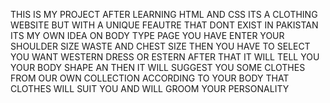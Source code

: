 THIS IS MY PROJECT AFTER LEARNING HTML AND CSS ITS A CLOTHING WEBSITE BUT WITH A UNIQUE FEAUTRE THAT DONT EXIST IN PAKISTAN ITS MY OWN IDEA ON BODY TYPE PAGE YOU HAVE ENTER YOUR SHOULDER SIZE WASTE AND CHEST SIZE THEN YOU HAVE TO SELECT YOU WANT WESTERN DRESS OR ESTERN AFTER THAT IT WILL TELL YOU YOUR BODY SHAPE AN THEN IT WILL SUGGEST YOU SOME CLOTHES FROM OUR OWN COLLECTION ACCORDING TO YOUR BODY THAT CLOTHES WILL SUIT YOU AND WILL GROOM YOUR PERSONALITY 
